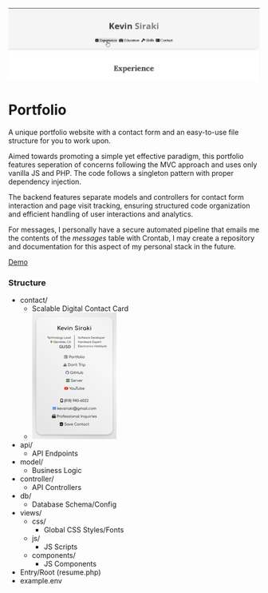 <img src = "views/screenshot.png"> </img>
# Portfolio
<p>A unique portfolio website with a contact form and an easy-to-use file structure for you to work upon.</p>
<p>
	Aimed towards promoting a simple yet effective paradigm, this portfolio features seperation of concerns following the MVC approach and uses only vanilla JS and PHP. The code follows a singleton pattern with proper dependency injection.  
  
  The backend features separate models and controllers for contact form interaction and page visit tracking, ensuring structured code organization and efficient handling of user interactions and analytics.

  For messages, I personally have a secure automated pipeline that emails me the contents of the <i>messages</i> table with Crontab, I may create a repository and documentation for this aspect of my personal stack in the future.
</p>
<p><a href="https://www.kevinsiraki.com/"> Demo</a><p>
<h3>Structure</h3>
<ul>
  <li>contact/
   <ul>
    <li>Scalable Digital Contact Card</li>
	<li><img src = "views/screenshot2.png"> </img></li>
   </ul>
  </li>
  <li>api/
    <ul>
      <li>API Endpoints</li>
    </ul>
  </li>
  <li>model/
    <ul>
      <li>Business Logic</li>
    </ul>
  </li>
  <li>controller/
    <ul>
      <li>API Controllers</li>
    </ul>
  </li>
  <li>db/
    <ul>
      <li>Database Schema/Config</li>
    </ul>
  </li>
  <li>views/
    <ul>
      <li>css/
        <ul>
          <li>Global CSS Styles/Fonts</li>
        </ul>
      </li>
      <li>js/
        <ul>
          <li>JS Scripts</li>
        </ul>
      </li>
	  <li>components/
        <ul>
          <li>JS Components</li>
        </ul>
      </li>
    </ul>
  </li>
  <li>Entry/Root (resume.php)</li>
  <li>example.env</li>
</ul>
